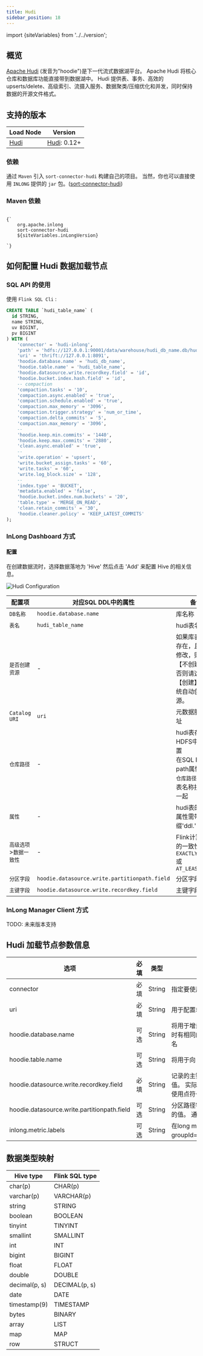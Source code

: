 ```yaml
---
title: Hudi
sidebar_position: 18
---
```


import {siteVariables} from '../../version';

## 概览

[Apache Hudi](https://hudi.apache.org/cn/docs/overview/) (发音为"hoodie")是下一代流式数据湖平台。
Apache Hudi 将核心仓库和数据库功能直接带到数据湖中。
Hudi 提供表、事务、高效的 upserts/delete、高级索引、流摄入服务、数据聚类/压缩优化和并发，同时保持数据的开源文件格式。

## 支持的版本

| Load Node         | Version                                                          |
| ----------------- | ---------------------------------------------------------------- |
| [Hudi](./hudi.md) | [Hudi](https://hudi.apache.org/cn/docs/quick-start-guide): 0.12+ |

### 依赖

通过 `Maven` 引入 `sort-connector-hudi` 构建自己的项目。
当然，你也可以直接使用 `INLONG` 提供的 `jar` 包。([sort-connector-hudi](https://inlong.apache.org/download))

### Maven 依赖

<pre><code parentName="pre">
{`<dependency>
    <groupId>org.apache.inlong</groupId>
    <artifactId>sort-connector-hudi</artifactId>
    <version>${siteVariables.inLongVersion}</version>
</dependency>
`}
</code></pre>

## 如何配置 Hudi 数据加载节点

### SQL API 的使用

使用 `Flink SQL Cli` :

```sql
CREATE TABLE `hudi_table_name` (
  id STRING,
  name STRING,
  uv BIGINT,
  pv BIGINT
) WITH (
    'connector' = 'hudi-inlong',
    'path' = 'hdfs://127.0.0.1:90001/data/warehouse/hudi_db_name.db/hudi_table_name',
    'uri' = 'thrift://127.0.0.1:8091',
    'hoodie.database.name' = 'hudi_db_name',
    'hoodie.table.name' = 'hudi_table_name',
    'hoodie.datasource.write.recordkey.field' = 'id',
    'hoodie.bucket.index.hash.field' = 'id',
    -- compaction
    'compaction.tasks' = '10',
    'compaction.async.enabled' = 'true',
    'compaction.schedule.enabled' = 'true',
    'compaction.max_memory' = '3096',
    'compaction.trigger.strategy' = 'num_or_time',
    'compaction.delta_commits' = '5',
    'compaction.max_memory' = '3096',
    --
    'hoodie.keep.min.commits' = '1440',
    'hoodie.keep.max.commits' = '2880',
    'clean.async.enabled' = 'true',
    --
    'write.operation' = 'upsert',
    'write.bucket_assign.tasks' = '60',
    'write.tasks' = '60',
    'write.log_block.size' = '128',
    --
    'index.type' = 'BUCKET',
    'metadata.enabled' = 'false',
    'hoodie.bucket.index.num.buckets' = '20',
    'table.type' = 'MERGE_ON_READ',
    'clean.retain_commits' = '30',
    'hoodie.cleaner.policy' = 'KEEP_LATEST_COMMITS'
);
```

### InLong Dashboard 方式

#### 配置

在创建数据流时，选择数据落地为 'Hive' 然后点击 'Add' 来配置 Hive 的相关信息。

![Hudi Configuration](img/hudi.png)

| 配置项            | 对应SQL DDL中的属性                                 | 备注                                                      |
| -------------- | --------------------------------------------- | ------------------------------------------------------- |
| `DB名称`         | `hoodie.database.name`                        | 库名称                                                     |
| `表名`           | `hudi_table_name`                             | hudi表名                                                  |
| `是否创建资源`       | -                                             | 如果库表已经存在，且无需修改，则选【不创建】；<br/>否则请选择【创建】，由系统自动创建资源。        |
| `Catalog URI`  | `uri`                                         | 元数据服务地址                                                 |
| `仓库路径`         | -                                             | hudi表存储在HDFS中的位置<br/>在SQL DDL中path属性是将`仓库路径`与库、表名称拼接在一起 |
| `属性`           | -                                             | hudi表的DDL属性需带前缀'ddl.'                                   |
| `高级选项`>`数据一致性` | -                                             | Flink计算引擎的一致性语义: `EXACTLY_ONCE`或`AT_LEAST_ONCE`         |
| `分区字段`         | `hoodie.datasource.write.partitionpath.field` | 分区字段                                                    |
| `主键字段`         | `hoodie.datasource.write.recordkey.field`     | 主键字段                                                    |

### InLong Manager Client 方式

TODO: 未来版本支持

## Hudi 加载节点参数信息

| 选项                                          | 必填  | 类型     | 描述                                                                                              |
| ------------------------------------------- | --- | ------ | ----------------------------------------------------------------------------------------------- |
| connector                                   | 必填  | String | 指定要使用的Connector，这里应该是'hudi-inlong'。                                                             |
| uri                                         | 必填  | String | 用于配置单元同步的 Metastore uris                                                                        |
| hoodie.database.name                        | 可选  | String | 将用于增量查询的数据库名称。如果不同数据库在增量查询时有相同的表名，我们可以设置它来限制特定数据库下的表名                                           |
| hoodie.table.name                           | 可选  | String | 将用于向 Hive 注册的表名。 需要在运行中保持一致。                                                                    |
| hoodie.datasource.write.recordkey.field     | 必填  | String | 记录的主键字段。 用作“HoodieKey”的“recordKey”组件的值。 实际值将通过在字段值上调用 .toString() 来获得。 可以使用点符号指定嵌套字段，例如：`a.b.c` |
| hoodie.datasource.write.partitionpath.field | 可选  | String | 分区路径字段。 在 HoodieKey 的 partitionPath 组件中使用的值。 通过调用 .toString() 获得的实际值                            |
| inlong.metric.labels                        | 可选  | String | 在long metric label中，value的格式为groupId=xxgroup&streamId=xxstream&nodeId=xxnode。                   |

## 数据类型映射

| Hive type     | Flink SQL type |
| ------------- | -------------- |
| char(p)       | CHAR(p)        |
| varchar(p)    | VARCHAR(p)     |
| string        | STRING         |
| boolean       | BOOLEAN        |
| tinyint       | TINYINT        |
| smallint      | SMALLINT       |
| int           | INT            |
| bigint        | BIGINT         |
| float         | FLOAT          |
| double        | DOUBLE         |
| decimal(p, s) | DECIMAL(p, s)  |
| date          | DATE           |
| timestamp(9)  | TIMESTAMP      |
| bytes         | BINARY         |
| array         | LIST           |
| map           | MAP            |
| row           | STRUCT         |
